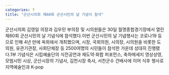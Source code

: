 ```yaml
---
categories: f
title: "군산시의회 제60회 군산시민의 날 기념식 참석"
---
```

군산시의회 김영일 의장과 김우민 부의장 및 시의원들은 30일 월명종합경기장에서 열린 제60회 군산시민의 날 기념식에 참석했다.이번 군산시민의 날 기념행사는 코로나19 등으로 인해 4년 만에 옥외에서 개최했으며, 시장, 국회의원, 시의장, 시의원을 비롯한 도의원, 유관기관장, 사회단체장 등 2500여명의 시민들이 참석한 가운데 성대히 진행됐다.1부 기념식은 시립예술단의 식전공연과 재도약·화합 퍼포먼스, 축하메세지 영상상영, 모범시민 시상, 군산시장의 기념사, 김천시장 축사, 서천군수 건배사에 이어 식후 행사로 지역예술인과 K-pop